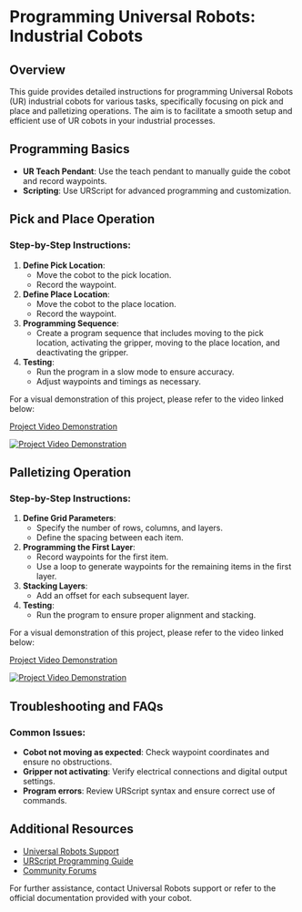 # Programming Universal Robots: Industrial Cobots

## Overview
This guide provides detailed instructions for programming Universal Robots (UR) industrial cobots for various tasks, specifically focusing on pick and place and palletizing operations. The aim is to facilitate a smooth setup and efficient use of UR cobots in your industrial processes.

## Programming Basics
- **UR Teach Pendant**: Use the teach pendant to manually guide the cobot and record waypoints.
- **Scripting**: Use URScript for advanced programming and customization.

## Pick and Place Operation
### Step-by-Step Instructions:
1. **Define Pick Location**:
   - Move the cobot to the pick location.
   - Record the waypoint.
2. **Define Place Location**:
   - Move the cobot to the place location.
   - Record the waypoint.
3. **Programming Sequence**:
   - Create a program sequence that includes moving to the pick location, activating the gripper, moving to the place location, and deactivating the gripper.
4. **Testing**:
   - Run the program in a slow mode to ensure accuracy.
   - Adjust waypoints and timings as necessary.

For a visual demonstration of this project, please refer to the video linked below:

[Project Video Demonstration](https://youtube.com/shorts/w4RKYWI42cA?feature=share)

[![Project Video Demonstration](https://img.youtube.com/vi/w4RKYWI42cA/0.jpg)](https://www.youtube.com/watch?v=w4RKYWI42cA)


## Palletizing Operation
### Step-by-Step Instructions:
1. **Define Grid Parameters**:
   - Specify the number of rows, columns, and layers.
   - Define the spacing between each item.
2. **Programming the First Layer**:
   - Record waypoints for the first item.
   - Use a loop to generate waypoints for the remaining items in the first layer.
3. **Stacking Layers**:
   - Add an offset for each subsequent layer.
4. **Testing**:
   - Run the program to ensure proper alignment and stacking.

For a visual demonstration of this project, please refer to the video linked below:

[Project Video Demonstration](https://youtube.com/shorts/oIlvWvvavJQ?feature=share)

[![Project Video Demonstration](https://img.youtube.com/vi/oIlvWvvavJQ/0.jpg)](https://www.youtube.com/watch?v=oIlvWvvavJQ)


## Troubleshooting and FAQs
### Common Issues:
- **Cobot not moving as expected**: Check waypoint coordinates and ensure no obstructions.
- **Gripper not activating**: Verify electrical connections and digital output settings.
- **Program errors**: Review URScript syntax and ensure correct use of commands.


## Additional Resources
- [Universal Robots Support](https://www.universal-robots.com/support/)
- [URScript Programming Guide](https://www.universal-robots.com/articles/ur/urscript-programming-language/)
- [Community Forums](https://www.universal-robots.com/community/)

For further assistance, contact Universal Robots support or refer to the official documentation provided with your cobot.
